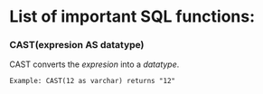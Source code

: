 # List of important SQL functions:

### CAST(expresion AS datatype)

CAST converts the *expresion* into a *datatype*. 
```
Example: CAST(12 as varchar) returns "12"
```
